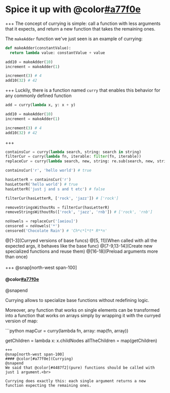 # Spice it up with @color[#a77f0e](currying)
+++
The concept of currying is simple: call a function with less arguments that it expects, and return a new function that takes the remaining ones.

The `makeAdder` function we've just seen is an example of currying:
```python
def makeAdder(constantValue):
  return lambda value: constantValue + value

add10 = makeAdder(10)
increment = makeAdder(1)

increment(3) # 4
add10(32) # 42
```
+++
Luckily, there is a function named `curry` that enables this behavior for any commonly defined function
```python
add = curry(lambda x, y: x + y)

add10 = makeAdder(10)
increment = makeAdder(1)

increment(3) # 4
add10(32) # 42
```
+++
```python
containsCur = curry(lambda search, string: search in string)
filterCur = curry(lambda fn, iterable: filter(fn, iterable))
replaceCur = curry(lambda search, new, string: re.sub(search, new, string))

containsCur('r', 'hello world') # true

hasLetterR = containsCur('r')
hasLetterR('hello world') # true
hasLetterR('just j and s and t etc') # false

filterCur(hasLetterR, ['rock', 'jazz']) # ['rock']

removeStringsWithoutRs = filterCur(hasLetterR)
removeStringsWithoutRs(['rock', 'jazz', 'rnb']) # ['rock', 'rnb']

noVowels = replaceCur('[aeiou]')
censored = noVowels('*')
censored('Chocolate Rain') # 'Ch*c*l*t* R**n'
```
@[1-3](Curryed versions of base funcs)
@[5, 11](When called with all the expected args, it behaves like the base func)
@[7-9,13-14](Create new specialized functions and reuse them)
@[16-18](Preload arguments more than once)
<br><br>
+++
@snap[north-west span-100]
#### @color[#a77f0e](Currying)
@snapend
<div class="small">
Currying allows to specialize base functions without redefining logic.

Moreover, any function that works on single elements can be transformed into a function that works on arrays simply by wrapping it with the curryed version of map:
</div>
```python
mapCur = curry(lambda fn, array: map(fn, array))

getChildren = lambda x: x.childNodes
allTheChildren = map(getChildren)
```
+++
@snap[north-west span-100]
#### @color[#a77f0e](Currying)
@snapend
We said that @color[#4487f2](pure) functions should be called with just 1 argument.<br>

Currying does exactly this: each single argument returns a new function expecting the remaining ones.
